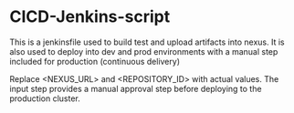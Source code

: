 # CICD-Jenkins-script

This is a jenkinsfile used to build test and upload artifacts into nexus. It is also used to deploy into dev and prod environments with a manual step included for production (continuous delivery)

Replace <NEXUS_URL> and <REPOSITORY_ID> with actual values. The input step provides a manual approval step before deploying to the production cluster.
